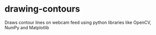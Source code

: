 # drawing-contours
Draws contour lines on webcam feed using python libraries like OpenCV, NumPy and Matplotlib
